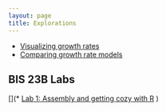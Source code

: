 ```yaml
---
layout: page
title: Explorations
---
```



* [Visualizing growth rates](E-01-growth-rates)
* [Comparing growth rate models](E-02-growth-rate-models)

## BIS 23B Labs

[](* [Lab 1: Assembly and getting cozy with R](lab1_BIS23B)
)
